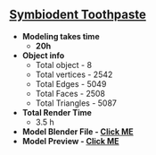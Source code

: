 <h2><a href="https://tahsin000.github.io/BLENDER_GAME_DEVELOPMENT/Symbiodent%20Toothpaste/video.html">Symbiodent Toothpaste</a></h2>
<ul>
<li><strong>Modeling takes time</strong>
<ul>
<li><strong>20h</strong></li>
</ul>
</li>
<li><strong>Object info</strong>
<ul>
<li>Total object - 8</li>
<li>Total vertices - 2542</li>
<li>Total Edges - 5049</li>
<li>Total Faces - 2508</li>
<li>Total Triangles - 5087</li>
</ul>
</li>
<li><strong>Total Render Time</strong><br />
<ul>
<li>3.5 h</li>
</ul>
</li>
<li><strong>Model Blender File - <a href="https://github.com/Tahsin000/BLENDER_GAME_DEVELOPMENT/blob/master/Symbiodent%20Toothpaste/Toothpaste1.blend?raw=true">Click ME</a></strong></li>
<li><strong>Model Preview - <a href="https://tahsin000.github.io/BLENDER_GAME_DEVELOPMENT/Symbiodent%20Toothpaste/video.html">Click ME</a></strong></li>
</ul>
<p>&nbsp;</p>
<p>&nbsp;</p>
